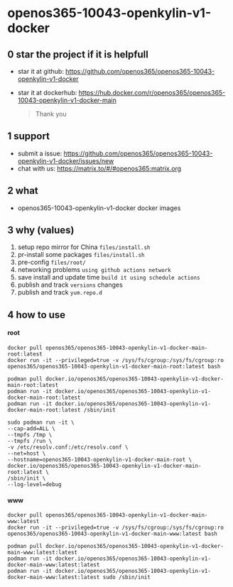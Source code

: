 # openos365-10043-openkylin-v1-docker

## 0 star the project if it is helpfull

* star it at github: https://github.com/openos365/openos365-10043-openkylin-v1-docker
* star it at dockerhub: https://hub.docker.com/r/openos365/openos365-10043-openkylin-v1-docker-main

  > Thank you

## 1 support

* submit a issue: https://github.com/openos365/openos365-10043-openkylin-v1-docker/issues/new
* chat with us: https://matrix.to/#/#openos365:matrix.org

## 2 what

* openos365-10043-openkylin-v1-docker docker images
  
## 3 why (values)

1. setup repo mirror for China `files/install.sh`
1. pr-install some packages `files/install.sh`
1. pre-config `files/root/`
1. networking problems `using github actions network`
1. save install and update time `build it using schedule actions`
1. publish and track `versions` changes
1. publish and track `yum.repo.d`

## 4 how to use

#### root
```
docker pull openos365/openos365-10043-openkylin-v1-docker-main-root:latest
docker run -it --privileged=true -v /sys/fs/cgroup:/sys/fs/cgroup:ro openos365/openos365-10043-openkylin-v1-docker-main-root:latest bash

podman pull docker.io/openos365/openos365-10043-openkylin-v1-docker-main-root:latest
podman run -it docker.io/openos365/openos365-10043-openkylin-v1-docker-main-root:latest
podman run -it docker.io/openos365/openos365-10043-openkylin-v1-docker-main-root:latest /sbin/init

sudo podman run -it \
--cap-add=ALL \
--tmpfs /tmp \
--tmpfs /run \
-v /etc/resolv.conf:/etc/resolv.conf \
--net=host \
--hostname=openos365-10043-openkylin-v1-docker-main-root \
docker.io/openos365/openos365-10043-openkylin-v1-docker-main-root:latest \
/sbin/init \
--log-level=debug

```
#### www

```
docker pull openos365/openos365-10043-openkylin-v1-docker-main-www:latest
docker run -it --privileged=true -v /sys/fs/cgroup:/sys/fs/cgroup:ro openos365/openos365-10043-openkylin-v1-docker-main-www:latest bash

podman pull docker.io/openos365/openos365-10043-openkylin-v1-docker-main-www:latest:latest
podman run -it docker.io/openos365/openos365-10043-openkylin-v1-docker-main-www:latest:latest
podman run -it docker.io/openos365/openos365-10043-openkylin-v1-docker-main-www:latest:latest sudo /sbin/init
```
